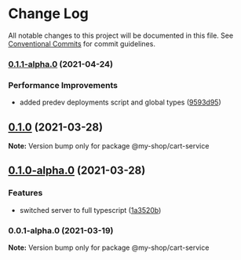 # Change Log

All notable changes to this project will be documented in this file.
See [Conventional Commits](https://conventionalcommits.org) for commit guidelines.

### [0.1.1-alpha.0](https://github.com/anassNadir/my-shop/compare/@my-shop/cart-service@0.1.0-alpha.0...@my-shop/cart-service@0.1.1-alpha.0) (2021-04-24)

### Performance Improvements

- added predev deployments script and global types ([9593d95](https://github.com/anassNadir/my-shop/commit/9593d950c5e950ef5a3fa4263e75e91b9ffea44e))

## [0.1.0](https://github.com/anassNadir/my-shop/compare/@my-shop/cart-service@0.1.0-alpha.0...@my-shop/cart-service@0.1.0) (2021-03-28)

**Note:** Version bump only for package @my-shop/cart-service

## [0.1.0-alpha.0](https://github.com/anassNadir/my-shop/compare/@my-shop/cart-service@0.0.1-alpha.0...@my-shop/cart-service@0.1.0-alpha.0) (2021-03-28)

### Features

- switched server to full typescript ([1a3520b](https://github.com/anassNadir/my-shop/commit/1a3520b1cfb08d6c6031e22418a7ab35f9927b09))

### 0.0.1-alpha.0 (2021-03-19)

**Note:** Version bump only for package @my-shop/cart-service
